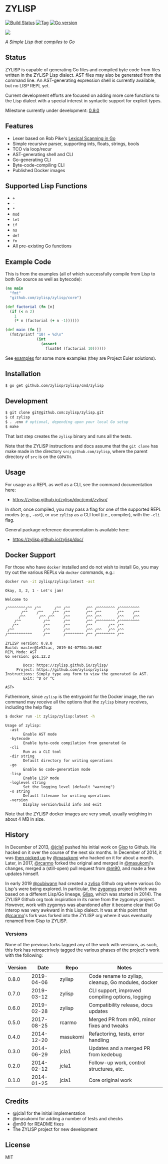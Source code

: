 # ZYLISP

[![Build Status][travis-badge]][travis]
[![Tag][tag-badge]][tag]
[![Go version][go-v]](.travis.yml)

[![][logo]][logo-large]

*A Simple Lisp that compiles to Go*


## Status

ZYLISP is capable of generating Go files and compiled byte code from files
written in the ZYLISP Lisp dialect. AST files may also be generated from the
command line. An AST-generating expression shell is currently available, but
no LISP REPL yet.

Current development efforts are focused on adding more core functions to the
Lisp dialect with a special interest in syntactic support for explicit types.

Milestone currently under development:
[0.9.0](https://github.com/zylisp/zylisp/milestone/4)


## Features

- Lexer based on Rob Pike's
  [Lexical Scanning in Go](https://talks.golang.org/2011/lex.slide)
- Simple recursive parser, supporting ints, floats, strings, bools
- TCO via loop/recur
- AST-generating shell and CLI
- Go-generating CLI
- Byte-code-compiling CLI
- Published Docker images


## Supported Lisp Functions

* `+`
* `-`
* `*`
* `mod`
* `let`
* `if`
* `ns`
* `def`
* `fn`
* All pre-existing Go functions


## Example Code

This is from the examples (all of which successfully compile from Lisp to both
Go source as well as bytecode):

```clj
(ns main
  "fmt"
  "github.com/zylisp/zylisp/core")

(def factorial (fn [n]
  (if (< n 2)
    1
    (* n (factorial (+ n -1))))))

(def main (fn []
  (fmt/printf "10! = %d\n"
              (int
                (assert
                  float64 (factorial 10))))))
```

See [examples](examples) for some more examples (they are Project Euler
solutions).


## Installation

```bash
$ go get github.com/zylisp/zylisp/cmd/zylisp
```


## Development

```bash
$ git clone git@github.com:zylisp/zylisp.git
$ cd zylisp
$ . .env # optional, depending upon your local Go setup
$ make
```

That last step creates the `zylisp` binary and runs all the tests.

Note that the ZYLISP instructions and docs assume that the `git clone` has 
make made in the directory `src/github.com/zylisp`, where the parent directory
of `src` is on the `GOPATH`.


## Usage

For usage as a REPL as well as a CLI, see the command documentation here:
 * https://zylisp.github.io/zylisp/doc/cmd/zylisp/

 In short, once compiled, you may pass a flag for one of the supported REPL
 modes (e.g., `-ast`), or use `zylisp` as a CLI tool (i.e., compiler), with the 
 `-cli` flag.

General package reference documentation is available here:
 * https://zylisp.github.io/zylisp/doc/


## Docker Support

For those who have `docker` installed and do not wish to install Go, you may 
try out the various REPLs via `docker` commands, e.g.:

```bash
docker run -it zylisp/zylisp:latest -ast
```
```
Okay, 3, 2, 1 - Let's jam!

Welcome to

/^^^^^^^^/^^ /^^      /^^ /^^       /^^ /^^^^^^^^ /^^^^^^^^^
       /^^    /^^    /^^  /^^       /^^ /^^       /^^    /^^
      /^^      /^^ /^^    /^^       /^^ /^^       /^^    /^^
    /^^          /^^      /^^       /^^ /^^^^^^^^ /^^^^^^^^^
   /^^           /^^      /^^       /^^       /^^ /^^
 /^^             /^^      /^^       /^^ /^^   /^^ /^^
/^^^^^^^^^^^     /^^      /^^^^^^^^ /^^ /^^^^^^^^ /^^

ZYLISP version: 0.8.0
Build: master@1e52cac, 2019-04-07T04:16:06Z
REPL Mode: AST
Go version: go1.12.2

        Docs: https://zylisp.github.io/zylisp/
     Project: https://github.com/zylisp/zylisp
Instructions: Simply type any form to view the generated Go AST.
        Exit: ^D or ^C

AST>
```

Futhermore, since `zylisp` is the entrypoint for the Docker image, the run 
command may receive all the options that the `zylisp` binary receives, 
including the help flag:

```bash
$ docker run -it zylisp/zylisp:latest -h
```
```
Usage of zylisp:
  -ast
    	Enable AST mode
  -bytecode
    	Enable byte-code compilation from generated Go
  -cli
    	Run as a CLI tool
  -dir string
    	Default directory for writing operations
  -go
    	Enable Go code-generation mode
  -lisp
    	Enable LISP mode
  -loglevel string
    	Set the logging level (default "warning")
  -o string
    	Default filename for writing operations
  -version
    	Display version/build info and exit
```

Note that the ZYLISP docker images are very small, usually weighing in about
4 MB in size.


## History 

In December of 2013, [@jcla1](https://github.com/jcla1) pushed his initial
work on [Gisp](https://github.com/jcla1/gisp) to Github. He hacked on it over 
the course of the next six months. In December of 2014, it was 
[then picked up](https://github.com/masukomi/gisp) by 
[@masukomi](https://github.com/masukomi) who hacked on it for about a month.
Later, in 2017, [@rcarmo](https://github.com/rcarmo) forked the original and
merged in [@masukomi](https://github.com/masukomi)'s changes, merged a
(still-open) pull request from [@m90](https://github.com/m90), and made a few
updates himself. 

In early 2019 [@oubiwann](https://github.com/oubiwann) had created a 
[zylisp](https://github.com/zylisp) Github org where various Go Lisp's were 
being explored. In particular, the 
[zygomys](https://github.com/glycerine/zygomys) project (which was based on
a different Lisp/Go lineage, [Glisp](https://github.com/zhemao/glisp), which 
was started in 2014). The ZYLISP Github org took inspiration in its name from
the zygomys project. However, work with zygomys was abandoned after it became 
clear that Go interop was very awkward in this Lisp dialect. It was at this 
point that [@rcarmo](https://github.com/rcarmo)'s fork was forked into the 
ZYLISP org where it was eventually renamed from Gisp to ZYLISP.

### Versions

None of the previous forks tagged any of the work with versions, as such, this
fork has retroactrively tagged the various phases of the project's work with 
the following:

| Version | Date       | Repo     | Notes
|---------|------------|----------|----------------------------------------
| 0.8.0   | 2019-04-06 | zylisp   | Code rename to zylisp, cleanup, Go modules, docker
| 0.7.0   | 2019-03-12 | zylisp   | CLI support, improved compiling options, logging
| 0.6.0   | 2019-02-28 | zylisp   | Compatibility release, docs updates
| 0.5.0   | 2017-08-25 | rcarmo   | Merged PR from m90, minor fixes and tweaks
| 0.4.0   | 2014-12-20 | masukomi | Refactoring, tests, error handling
| 0.3.0   | 2014-06-29 | jcla1    | Updates and a merged PR from kedebug
| 0.2.0   | 2014-02-12 | jcla1    | Follow-up work, control structures, etc.
| 0.1.0   | 2014-01-25 | jcla1    | Core original work
    

## Credits

* @jcla1 for the initial implementation
* @masukomi for adding a number of tests and checks
* @m90 for README fixes
* The ZYLISP project for new development


## License

MIT


<!-- Named page links below: /-->

[logo]: https://avatars2.githubusercontent.com/u/48034771?s=250
[logo-large]: https://avatars2.githubusercontent.com/u/48034771
[travis]: https://travis-ci.org/zylisp/zylisp
[travis-badge]: https://travis-ci.org/zylisp/zylisp.png?branch=master
[tag-badge]: https://img.shields.io/github/tag/zylisp/zylisp.svg
[tag]: https://github.com/zylisp/zylisp/tags
[go-v]: https://img.shields.io/badge/Go-1.12-blue.svg
